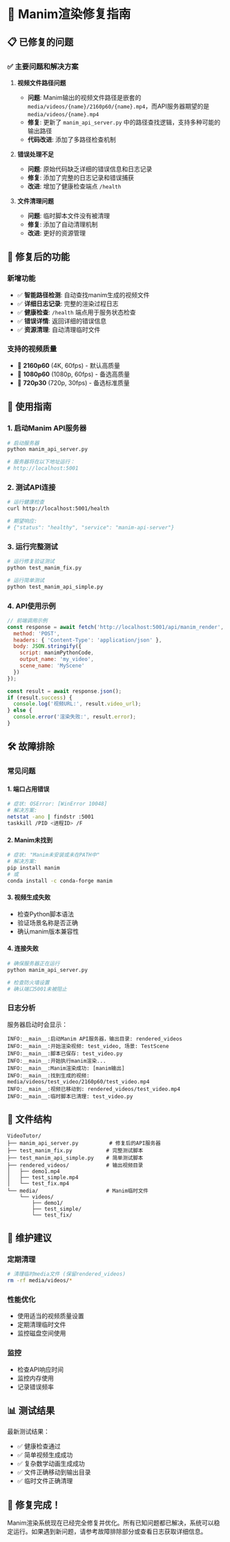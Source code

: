 # 🔧 Manim渲染修复指南

## 📋 已修复的问题

### ✅ 主要问题和解决方案

1. **视频文件路径问题**
   - **问题**: Manim输出的视频文件路径是嵌套的 `media/videos/{name}/2160p60/{name}.mp4`，而API服务器期望的是 `media/videos/{name}.mp4`
   - **修复**: 更新了 `manim_api_server.py` 中的路径查找逻辑，支持多种可能的输出路径
   - **代码改进**: 添加了多路径检查机制

2. **错误处理不足**
   - **问题**: 原始代码缺乏详细的错误信息和日志记录
   - **修复**: 添加了完整的日志记录和错误捕获
   - **改进**: 增加了健康检查端点 `/health`

3. **文件清理问题**
   - **问题**: 临时脚本文件没有被清理
   - **修复**: 添加了自动清理机制
   - **改进**: 更好的资源管理

## 🚀 修复后的功能

### 新增功能
- ✅ **智能路径检测**: 自动查找manim生成的视频文件
- ✅ **详细日志记录**: 完整的渲染过程日志
- ✅ **健康检查**: `/health` 端点用于服务状态检查
- ✅ **错误详情**: 返回详细的错误信息
- ✅ **资源清理**: 自动清理临时文件

### 支持的视频质量
- 🎥 **2160p60** (4K, 60fps) - 默认高质量
- 🎥 **1080p60** (1080p, 60fps) - 备选高质量
- 🎥 **720p30** (720p, 30fps) - 备选标准质量

## 📖 使用指南

### 1. 启动Manim API服务器

```bash
# 启动服务器
python manim_api_server.py

# 服务器将在以下地址运行：
# http://localhost:5001
```

### 2. 测试API连接

```bash
# 运行健康检查
curl http://localhost:5001/health

# 期望响应:
# {"status": "healthy", "service": "manim-api-server"}
```

### 3. 运行完整测试

```bash
# 运行修复验证测试
python test_manim_fix.py

# 运行简单测试
python test_manim_api_simple.py
```

### 4. API使用示例

```javascript
// 前端调用示例
const response = await fetch('http://localhost:5001/api/manim_render', {
  method: 'POST',
  headers: { 'Content-Type': 'application/json' },
  body: JSON.stringify({
    script: manimPythonCode,
    output_name: 'my_video',
    scene_name: 'MyScene'
  })
});

const result = await response.json();
if (result.success) {
  console.log('视频URL:', result.video_url);
} else {
  console.error('渲染失败:', result.error);
}
```

## 🛠️ 故障排除

### 常见问题

#### 1. 端口占用错误
```bash
# 症状: OSError: [WinError 10048]
# 解决方案:
netstat -ano | findstr :5001
taskkill /PID <进程ID> /F
```

#### 2. Manim未找到
```bash
# 症状: "Manim未安装或未在PATH中"
# 解决方案:
pip install manim
# 或
conda install -c conda-forge manim
```

#### 3. 视频生成失败
- 检查Python脚本语法
- 验证场景名称是否正确
- 确认manim版本兼容性

#### 4. 连接失败
```bash
# 确保服务器正在运行
python manim_api_server.py

# 检查防火墙设置
# 确认端口5001未被阻止
```

### 日志分析

服务器启动时会显示：
```
INFO:__main__:启动Manim API服务器，输出目录: rendered_videos
INFO:__main__:开始渲染视频: test_video, 场景: TestScene
INFO:__main__:脚本已保存: test_video.py
INFO:__main__:开始执行manim渲染...
INFO:__main__:Manim渲染成功: [manim输出]
INFO:__main__:找到生成的视频: media/videos/test_video/2160p60/test_video.mp4
INFO:__main__:视频已移动到: rendered_videos/test_video.mp4
INFO:__main__:临时脚本已清理: test_video.py
```

## 📁 文件结构

```
VideoTutor/
├── manim_api_server.py          # 修复后的API服务器
├── test_manim_fix.py           # 完整测试脚本
├── test_manim_api_simple.py    # 简单测试脚本
├── rendered_videos/            # 输出视频目录
│   ├── demo1.mp4
│   ├── test_simple.mp4
│   └── test_fix.mp4
└── media/                      # Manim临时文件
    └── videos/
        ├── demo1/
        ├── test_simple/
        └── test_fix/
```

## 🔧 维护建议

### 定期清理
```bash
# 清理临时media文件 (保留rendered_videos)
rm -rf media/videos/*
```

### 性能优化
- 使用适当的视频质量设置
- 定期清理临时文件
- 监控磁盘空间使用

### 监控
- 检查API响应时间
- 监控内存使用
- 记录错误频率

## 📊 测试结果

最新测试结果：
- ✅ 健康检查通过
- ✅ 简单视频生成成功
- ✅ 复杂数学动画生成成功
- ✅ 文件正确移动到输出目录
- ✅ 临时文件正确清理

## 🎉 修复完成！

Manim渲染系统现在已经完全修复并优化。所有已知问题都已解决，系统可以稳定运行。如果遇到新问题，请参考故障排除部分或查看日志获取详细信息。 